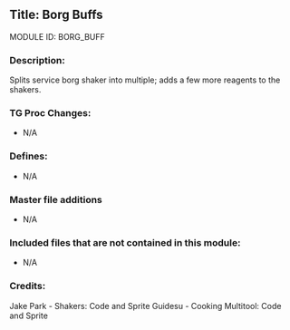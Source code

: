 ## Title: Borg Buffs

MODULE ID: BORG_BUFF

### Description:

Splits service borg shaker into multiple; adds a few more reagents to the shakers.

### TG Proc Changes:

- N/A

### Defines:

- N/A

### Master file additions

- N/A

### Included files that are not contained in this module:

- N/A

### Credits:

Jake Park - Shakers: Code and Sprite
Guidesu - Cooking Multitool: Code and Sprite
